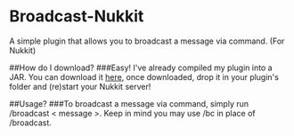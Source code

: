 # Broadcast-Nukkit
A simple plugin that allows you to broadcast a message via command. (For Nukkit)

##How do I download?
###Easy! I've already compiled my plugin into a JAR. You can download it [here](https://raw.githubusercontent.com/applqpak/Broadcast-Nukkit/master/Broadcast.jar), once downloaded, drop it in your plugin's folder and (re)start your Nukkit server!

##Usage?
###To broadcast a message via command, simply run /broadcast < message >. Keep in mind you may use /bc in place of /broadcast.
